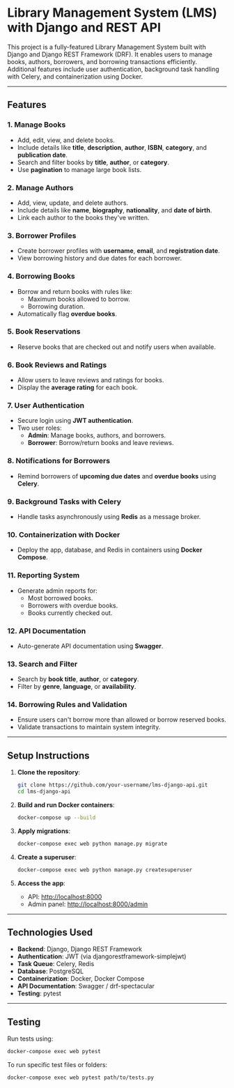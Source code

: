 
# Library Management System (LMS) with Django and REST API

This project is a fully-featured Library Management System built with Django and Django REST Framework (DRF). It enables users to manage books, authors, borrowers, and borrowing transactions efficiently. Additional features include user authentication, background task handling with Celery, and containerization using Docker.

---

## Features

### 1. Manage Books
- Add, edit, view, and delete books.
- Include details like **title**, **description**, **author**, **ISBN**, **category**, and **publication date**.
- Search and filter books by **title**, **author**, or **category**.
- Use **pagination** to manage large book lists.

### 2. Manage Authors
- Add, view, update, and delete authors.
- Include details like **name**, **biography**, **nationality**, and **date of birth**.
- Link each author to the books they've written.

### 3. Borrower Profiles
- Create borrower profiles with **username**, **email**, and **registration date**.
- View borrowing history and due dates for each borrower.

### 4. Borrowing Books
- Borrow and return books with rules like:
  - Maximum books allowed to borrow.
  - Borrowing duration.
- Automatically flag **overdue books**.

### 5. Book Reservations
- Reserve books that are checked out and notify users when available.

### 6. Book Reviews and Ratings
- Allow users to leave reviews and ratings for books.
- Display the **average rating** for each book.

### 7. User Authentication
- Secure login using **JWT authentication**.
- Two user roles:
  - **Admin**: Manage books, authors, and borrowers.
  - **Borrower**: Borrow/return books and leave reviews.

### 8. Notifications for Borrowers
- Remind borrowers of **upcoming due dates** and **overdue books** using **Celery**.

### 9. Background Tasks with Celery
- Handle tasks asynchronously using **Redis** as a message broker.

### 10. Containerization with Docker
- Deploy the app, database, and Redis in containers using **Docker Compose**.

### 11. Reporting System
- Generate admin reports for:
  - Most borrowed books.
  - Borrowers with overdue books.
  - Books currently checked out.

### 12. API Documentation
- Auto-generate API documentation using **Swagger**.

### 13. Search and Filter
- Search by **book title**, **author**, or **category**.
- Filter by **genre**, **language**, or **availability**.

### 14. Borrowing Rules and Validation
- Ensure users can't borrow more than allowed or borrow reserved books.
- Validate transactions to maintain system integrity.

---

## Setup Instructions

1. **Clone the repository**:
   ```bash
   git clone https://github.com/your-username/lms-django-api.git
   cd lms-django-api
   ```

2. **Build and run Docker containers**:
   ```bash
   docker-compose up --build
   ```

3. **Apply migrations**:
   ```bash
   docker-compose exec web python manage.py migrate
   ```

4. **Create a superuser**:
   ```bash
   docker-compose exec web python manage.py createsuperuser
   ```

5. **Access the app**:
   - API: [http://localhost:8000](http://localhost:8000)
   - Admin panel: [http://localhost:8000/admin](http://localhost:8000/admin)

---

## Technologies Used

- **Backend**: Django, Django REST Framework
- **Authentication**: JWT (via djangorestframework-simplejwt)
- **Task Queue**: Celery, Redis
- **Database**: PostgreSQL
- **Containerization**: Docker, Docker Compose
- **API Documentation**: Swagger / drf-spectacular
- **Testing**: pytest

---

## Testing

Run tests using:
```bash
docker-compose exec web pytest
```

To run specific test files or folders:
```bash
docker-compose exec web pytest path/to/tests.py
```
